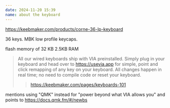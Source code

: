 ```yaml
---
date: 2024-11-20 15:39
name: about the keyboard
---
```


<https://keebmaker.com/products/corne-36-lp-keyboard>

36 keys.
MBK low profile keycaps.

flash memory of 32 KB
2.5KB RAM

> All our wired keyboards ship with VIA preinstalled. Simply plug in your keyboard and head over to <https://usevia.app> for simple, point and click remapping of any key on your keyboard. All changes happen in real time; no need to compile code or reset your keyboard.
>
> > <https://keebmaker.com/pages/keyboards-101>

mentions using "QMK" instead for "power beyond what VIA allows you" and points to <https://docs.qmk.fm/#/newbs>
